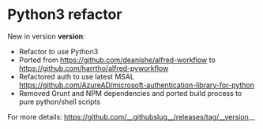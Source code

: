 # Python3 refactor

New in version __version__:
* Refactor to use Python3
* Ported from https://github.com/deanishe/alfred-workflow to https://github.com/harrtho/alfred-pyworkflow
* Refactored auth to use latest MSAL https://github.com/AzureAD/microsoft-authentication-library-for-python
* Removed Grunt and NPM dependencies and ported build process to pure python/shell scripts

For more details:
https://github.com/__githubslug__/releases/tag/__version__
